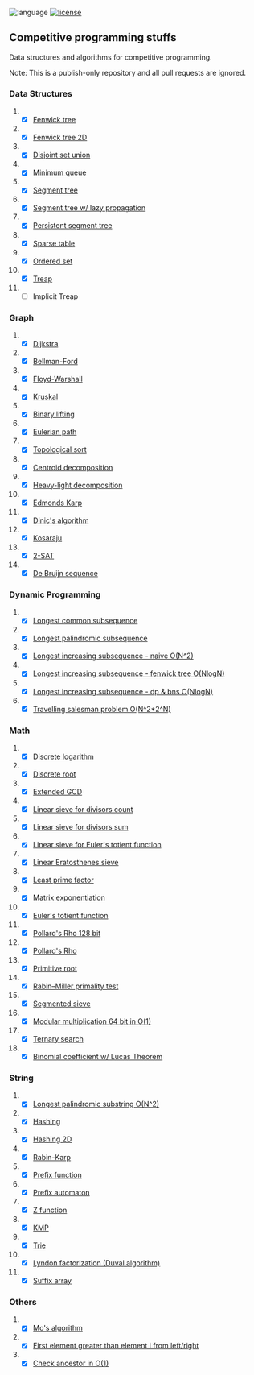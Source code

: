 ![language](https://img.shields.io/badge/language-c++-blue.svg?style=flat)
[![license](https://img.shields.io/github/license/lincolncpp/grape2d.svg)](LICENSE)

## Competitive programming stuffs
Data structures and algorithms for competitive programming.

Note: This is a publish-only repository and all pull requests are ignored.


### Data Structures 
1. - [x] [Fenwick tree](data_structure/bit.cpp)
1. - [x] [Fenwick tree 2D](data_structure/bit2D.cpp)
1. - [x] [Disjoint set union](data_structure/dsu.cpp)
1. - [x] [Minimum queue](data_structure/min_queue.cpp)
1. - [x] [Segment tree](data_structure/segtree.cpp)
1. - [x] [Segment tree w/ lazy propagation](data_structure/segtree_lazy.cpp)
1. - [x] [Persistent segment tree](data_structure/persistent_segtree.cpp)
1. - [x] [Sparse table](data_structure/sparse_table.cpp)
1. - [x] [Ordered set](data_structure/ordered_set.cpp)
1. - [x] [Treap](data_structure/treap.cpp)
1. - [ ] Implicit Treap

### Graph
1. - [x] [Dijkstra](graph/dijkstra.cpp)
1. - [x] [Bellman-Ford](graph/bellmanford.cpp)
1. - [x] [Floyd-Warshall](graph/floyd.cpp)
1. - [x] [Kruskal](graph/kruskal.cpp)
1. - [x] [Binary lifting](graph/lca_binary_lifting.cpp)
1. - [x] [Eulerian path](graph/eulerian_path.cpp)
1. - [x] [Topological sort](graph/topological_sort.cpp)
1. - [x] [Centroid decomposition](graph/centroid_decomp.cpp)
1. - [x] [Heavy-light decomposition](graph/hld.cpp)
1. - [x] [Edmonds Karp](graph/edmonds_karp.cpp)
1. - [x] [Dinic's algorithm](graph/dinic.cpp)
1. - [x] [Kosaraju](graph/kosaraju.cpp)
1. - [x] [2-SAT](graph/2-sat.cpp)
1. - [x] [De Bruijn sequence](graph/bruijn.cpp)

### Dynamic Programming
1. - [x] [Longest common subsequence](dp/lcs.cpp)
1. - [x] [Longest palindromic subsequence](dp/lps.cpp)
1. - [x] [Longest increasing subsequence - naive O(N^2)](dp/lis.cpp)
1. - [x] [Longest increasing subsequence - fenwick tree O(NlogN)](dp/lis_nlog.cpp)
1. - [x] [Longest increasing subsequence - dp & bns O(NlogN)](dp/lis_nlog2.cpp)
1. - [x] [Travelling salesman problem O(N^2*2^N)](dp/tsp.cpp)

### Math
1. - [x] [Discrete logarithm](math/discrete_log.cpp)
1. - [x] [Discrete root](math/discrete_root.cpp)
1. - [x] [Extended GCD](math/ext_gcd.cpp)
1. - [x] [Linear sieve for divisors count](math/linear_divisors0.cpp)
1. - [x] [Linear sieve for divisors sum](math/linear_divisors1.cpp)
1. - [x] [Linear sieve for Euler's totient function](math/linear_phi.cpp)
1. - [x] [Linear Eratosthenes sieve](math/linear_sieve.cpp)
1. - [x] [Least prime factor](math/lpf.cpp)
1. - [x] [Matrix exponentiation](math/matrix_expo.cpp)
1. - [x] [Euler's totient function](math/phi.cpp)
1. - [x] [Pollard's Rho 128 bit](math/pollard_rho_128bit.cpp)
1. - [x] [Pollard's Rho](math/pollard_rho.cpp)
1. - [x] [Primitive root](math/primitive_root.cpp)
1. - [x] [Rabin–Miller primality test](math/rabin_miller.cpp)
1. - [x] [Segmented sieve](math/segmented_sieve.cpp)
1. - [x] [Modular multiplication 64 bit in O(1)](math/modmul_64bit.cpp)
1. - [x] [Ternary search](math/ternary_search.cpp)
1. - [x] [Binomial coefficient w/ Lucas Theorem](math/nCk_lucas.cpp)

### String
1. - [x] [Longest palindromic substring O(N^2)](string/lp_substring.cpp)
1. - [x] [Hashing](string/hashing.cpp)
1. - [x] [Hashing 2D](string/hashing2d.cpp)
1. - [x] [Rabin-Karp](string/rabin_karp.cpp)
1. - [x] [Prefix function](string/prefix_function.cpp)
1. - [x] [Prefix automaton](string/prefix_automaton.cpp)
1. - [x] [Z function](string/z.cpp)
1. - [x] [KMP](string/kmp.cpp)
1. - [x] [Trie](string/trie.cpp)
1. - [x] [Lyndon factorization (Duval algorithm)](string/duval.cpp)
1. - [x] [Suffix array](string/suffix_array.cpp)

### Others
1. - [x] [Mo's algorithm](others/mo.cpp)
1. - [x] [First element greater than element i from left/right](others/alg1.cpp)
1. - [x] [Check ancestor in O(1)](others/ancestor.cpp)
